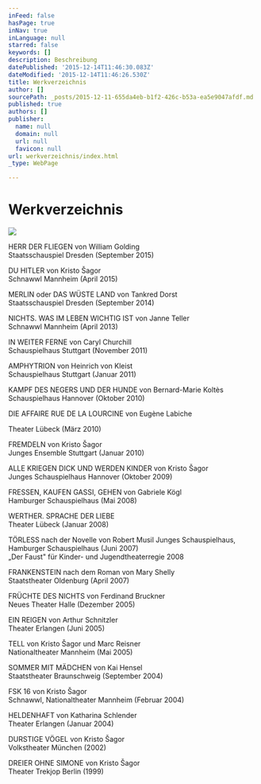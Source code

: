 ```yaml
---
inFeed: false
hasPage: true
inNav: true
inLanguage: null
starred: false
keywords: []
description: Beschreibung
datePublished: '2015-12-14T11:46:30.083Z'
dateModified: '2015-12-14T11:46:26.530Z'
title: Werkverzeichnis
author: []
sourcePath: _posts/2015-12-11-655da4eb-b1f2-426c-b53a-ea5e9047afdf.md
published: true
authors: []
publisher:
  name: null
  domain: null
  url: null
  favicon: null
url: werkverzeichnis/index.html
_type: WebPage

---
```

# Werkverzeichnis
![](https://the-grid-user-content.s3-us-west-2.amazonaws.com/67320578-7d36-4827-8cfe-2ed3b479cba3.jpg)

HERR DER FLIEGEN von William Golding  
Staatsschauspiel Dresden (September 2015)
  
DU HITLER von Kristo Šagor  
Schnawwl Mannheim (April 2015) 

MERLIN oder DAS WÜSTE LAND
von Tankred Dorst  
Staatsschauspiel Dresden (September 2014) 

NICHTS. WAS IM LEBEN WICHTIG IST von Janne Teller  
Schnawwl Mannheim (April 2013) 
  
IN WEITER FERNE von Caryl Churchill   
Schauspielhaus Stuttgart (November 2011)
  
AMPHYTRION von Heinrich von Kleist   
Schauspielhaus Stuttgart (Januar 2011)
  
KAMPF DES NEGERS UND DER HUNDE von Bernard-Marie Koltès Schauspielhaus Hannover (Oktober 2010)
  
DIE AFFAIRE RUE DE LA LOURCINE von Eugène Labiche
  
Theater Lübeck (März 2010) 

FREMDELN von Kristo Šagor  
Junges Ensemble Stuttgart (Januar 2010) 

ALLE KRIEGEN DICK UND WERDEN KINDER von Kristo Šagor  
Junges Schauspielhaus Hannover (Oktober 2009)
  
FRESSEN, KAUFEN GASSI, GEHEN von Gabriele Kögl   
Hamburger Schauspielhaus (Mai 2008)
  
WERTHER. SPRACHE DER LIEBE   
Theater Lübeck (Januar 2008)
  
TÖRLESS nach der Novelle von Robert Musil Junges Schauspielhaus, Hamburger Schauspielhaus (Juni 2007)   
„Der Faust" für Kinder- und Jugendtheaterregie 2008
  
FRANKENSTEIN nach dem Roman von Mary Shelly   
Staatstheater Oldenburg (April 2007) 
  
FRÜCHTE DES NICHTS von Ferdinand Bruckner   
Neues Theater Halle (Dezember 2005)
  
EIN REIGEN von Arthur Schnitzler   
Theater Erlangen (Juni 2005) 

TELL von Kristo Šagor und Marc Reisner  
Nationaltheater Mannheim (Mai 2005) 

SOMMER MIT MÄDCHEN von Kai Hensel   
Staatstheater Braunschweig (September 2004) 

FSK 16 von Kristo Šagor  
Schnawwl, Nationaltheater Mannheim (Februar 2004)
  
HELDENHAFT von Katharina Schlender   
Theater Erlangen (Januar 2004)
  
DURSTIGE VÖGEL von Kristo Šagor  
Volkstheater München (2002)
  
DREIER OHNE SIMONE von Kristo Šagor  
Theater Trekjop Berlin (1999)
